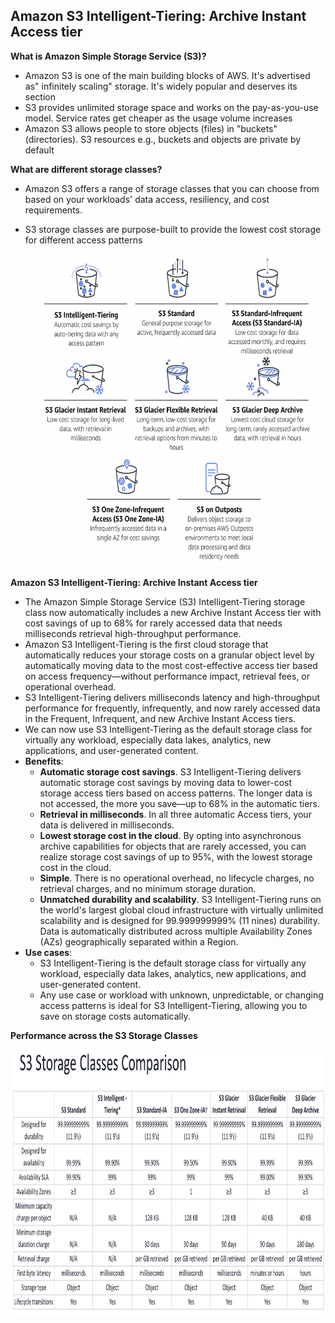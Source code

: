 ## Amazon S3 Intelligent-Tiering: Archive Instant Access tier

**What is Amazon Simple Storage Service (S3)?**
- Amazon S3 is one of the main building blocks of AWS. It's advertised as" infinitely scaling" storage. It's widely popular and deserves its section
- S3 provides unlimited storage space and works on the pay-as-you-use model. Service rates get cheaper as the usage volume increases
- Amazon S3 allows people to store objects (files) in "buckets" (directories). S3 resources e.g., buckets and objects are private by default

**What are different storage classes?**
- Amazon S3 offers a range of storage classes that you can choose from based on your workloads' data access, resiliency, and cost requirements.
- S3 storage classes are purpose-built to provide the lowest cost storage for different access patterns

  <img src="images/s3-glacier-instant/image1.png" class="inline" width="700" height="500"/>

**Amazon S3 Intelligent-Tiering: Archive Instant Access tier**

- The Amazon Simple Storage Service (S3) Intelligent-Tiering storage class now automatically includes a new Archive Instant Access tier with cost savings of up to 68% for rarely accessed data that needs milliseconds retrieval high-throughput performance.
- Amazon S3 Intelligent-Tiering is the first cloud storage that automatically reduces your storage costs on a granular object level by automatically moving data to the most cost-effective access tier based on access frequency—without performance impact, retrieval fees, or operational overhead.
- S3 Intelligent-Tiering delivers milliseconds latency and high-throughput performance for frequently, infrequently, and now rarely accessed data in the Frequent, Infrequent, and new Archive Instant Access tiers.
- We can now use S3 Intelligent-Tiering as the default storage class for virtually any workload, especially data lakes, analytics, new applications, and user-generated content.
- **Benefits**:
  - **Automatic storage cost savings**. S3 Intelligent-Tiering delivers
automatic storage cost savings by moving data to lower-cost storage access tiers based on access patterns. The longer data is not accessed, the more you save—up to 68% in the automatic tiers.
  - **Retrieval in milliseconds**. In all three automatic Access tiers, your data is delivered in milliseconds.
  - **Lowest storage cost in the cloud**. By opting into asynchronous archive capabilities for objects that are rarely accessed, you can realize storage cost savings of up to 95%, with the lowest storage cost in the cloud.
  - **Simple**. There is no operational overhead, no lifecycle charges, no retrieval charges, and no minimum storage duration.
  - **Unmatched durability and scalability**. S3 Intelligent-Tiering runs on the world's largest global cloud infrastructure with virtually unlimited scalability and is designed for 99.999999999% (11 nines) durability. Data is automatically distributed across multiple Availability Zones (AZs) geographically separated within a Region.
- **Use cases**:
  - S3 Intelligent-Tiering is the default storage class for virtually any workload, especially data lakes, analytics, new applications, and user-generated content.
  - Any use case or workload with unknown, unpredictable, or changing access patterns is ideal for S3 Intelligent-Tiering, allowing you to save on storage costs automatically.

**Performance across the S3 Storage Classes**
 
  <img src="images/s3-glacier-instant/image2.png" class="inline" width="800" height="425"/>
